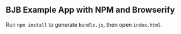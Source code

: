 ## BJB Example App with NPM and Browserify

Run `npm install` to generate `bundle.js`, then open `index.html`.
